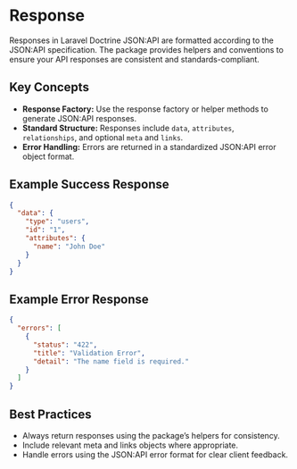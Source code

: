 # Response

Responses in Laravel Doctrine JSON:API are formatted according to the JSON:API specification. The package provides helpers and conventions to ensure your API responses are consistent and standards-compliant.

## Key Concepts
- **Response Factory:** Use the response factory or helper methods to generate JSON:API responses.
- **Standard Structure:** Responses include `data`, `attributes`, `relationships`, and optional `meta` and `links`.
- **Error Handling:** Errors are returned in a standardized JSON:API error object format.

## Example Success Response
```json
{
  "data": {
    "type": "users",
    "id": "1",
    "attributes": {
      "name": "John Doe"
    }
  }
}
```

## Example Error Response
```json
{
  "errors": [
    {
      "status": "422",
      "title": "Validation Error",
      "detail": "The name field is required."
    }
  ]
}
```

## Best Practices
- Always return responses using the package’s helpers for consistency.
- Include relevant meta and links objects where appropriate.
- Handle errors using the JSON:API error format for clear client feedback.